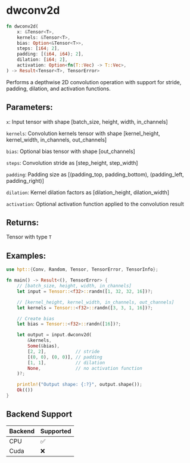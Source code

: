 # dwconv2d
```rust
fn dwconv2d(
    x: &Tensor<T>,
    kernels: &Tensor<T>,
    bias: Option<&Tensor<T>>,
    steps: [i64; 2],
    padding: [(i64, i64); 2],
    dilation: [i64; 2],
    activation: Option<fn(T::Vec) -> T::Vec>,
) -> Result<Tensor<T>, TensorError>
```
Performs a depthwise 2D convolution operation with support for stride, padding, dilation, and activation functions.

## Parameters:
`x`: Input tensor with shape [batch_size, height, width, in_channels]

`kernels`: Convolution kernels tensor with shape [kernel_height, kernel_width, in_channels, out_channels]

`bias`: Optional bias tensor with shape [out_channels]

`steps`: Convolution stride as [step_height, step_width]

`padding`: Padding size as [(padding_top, padding_bottom), (padding_left, padding_right)]

`dilation`: Kernel dilation factors as [dilation_height, dilation_width]

`activation`: Optional activation function applied to the convolution result

## Returns:
Tensor with type `T`

## Examples:
```rust
use hpt::{Conv, Random, Tensor, TensorError, TensorInfo};

fn main() -> Result<(), TensorError> {
    // [batch_size, height, width, in_channels]
    let input = Tensor::<f32>::randn([1, 32, 32, 16])?;

    // [kernel_height, kernel_width, in_channels, out_channels]
    let kernels = Tensor::<f32>::randn([3, 3, 1, 16])?;

    // Create bias
    let bias = Tensor::<f32>::randn([16])?;

    let output = input.dwconv2d(
        &kernels,
        Some(&bias),
        [2, 2],           // stride
        [(0, 0), (0, 0)], // padding
        [1, 1],           // dilation
        None,             // no activation function
    )?;

    println!("Output shape: {:?}", output.shape());
    Ok(())
}
```

## Backend Support
| Backend | Supported |
|---------|-----------|
| CPU     | ✅         |
| Cuda    | ❌        |